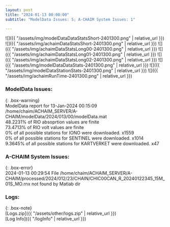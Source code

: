 ```yaml
---
layout: post
title: "2024-01-13 00:00:00"
subtitle: "ModelData Issues: 5; A-CHAIM System Issues: 1"

---
```


![]({{ "/assets/img/modelDataDataStatsShort-2401300.png" | relative_url }})
![]({{ "/assets/img/achaimDataStatsShort-2401300.png" | relative_url }})
![]({{ "/assets/img/achaimDataStatsLong00-2401300.png" | relative_url }})
![]({{ "/assets/img/achaimDataStatsLong01-2401300.png" | relative_url }})
![]({{ "/assets/img/achaimDataStatsLong02-2401300.png" | relative_url }})
![]({{ "/assets/img/modelDataDataStats-2401300.png" | relative_url }})
![]({{ "/assets/img/modelDataStationStats-2401300.png" | relative_url }})
![]({{ "/assets/img/achaimRunTime-2401300.png" | relative_url }})


### ModelData Issues:  
  
{: .box-warning}  
 ModelData report for 13-Jan-2024 00:15:09   
 /home/chaim/ACHAIM_SERVER/A-CHAIM/modelData/2024/013/00/modelData.mat   
 48.2231% of RIO absoprtion values are finite   
 73.4713% of RIO volt values are finite   
 0% of all possible stations for IONO were downloaded. x1559   
 0% of all possible stations for SENTINEL were downloaded. x1014   
 9.3645% of all possible stations for KARTVERKET were downloaded. x47   
  
### A-CHAIM System Issues:  
  
{: .box-error}  
2024-01-13 00:29:54 File /home/chaim/ACHAIM_SERVER/A-CHAIM/processed/2024/012/23/CHAIN/CHIC00CAN_R_20240122345_15M_01S_MO.rnx not found by Matlab dir  

### Logs:  
  
{: .box-note}  
[Logs.zip]({{ "/assets/other/logs.zip" | relative_url }})  
[Log Info]({{ "/logInfo" | relative_url }})  
